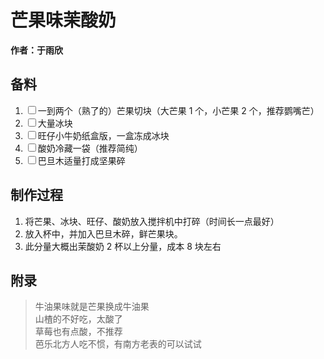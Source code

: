 # 芒果味茉酸奶

**作者：于雨欣**

## 备料

1. <label><input type="checkbox">一到两个（熟了的）芒果切块（大芒果 1 个，小芒果 2 个，推荐鹦嘴芒）</label>
2. <label><input type="checkbox">大量冰块</label>
3. <label><input type="checkbox">旺仔小牛奶纸盒版，一盒冻成冰块</label>
4. <label><input type="checkbox">酸奶冷藏一袋（推荐简纯）</label>
5. <label><input type="checkbox">巴旦木适量打成坚果碎</label>

## 制作过程

1. 将芒果、冰块、旺仔、酸奶放入搅拌机中打碎（时间长一点最好）
2. 放入杯中，并加入巴旦木碎，鲜芒果块。
3. 此分量大概出茉酸奶 2 杯以上分量，成本 8 块左右

## 附录

> 牛油果味就是芒果换成牛油果<br>
> 山楂的不好吃，太酸了<br>
> 草莓也有点酸，不推荐<br>
> 芭乐北方人吃不惯，有南方老表的可以试试
